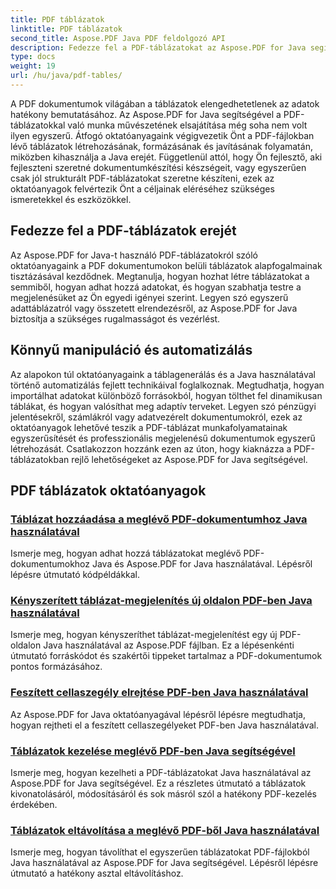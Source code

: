 ```yaml
---
title: PDF táblázatok
linktitle: PDF táblázatok
second_title: Aspose.PDF Java PDF feldolgozó API
description: Fedezze fel a PDF-táblázatokat az Aspose.PDF for Java segítségével. Könnyedén hozhat létre és kezelhet táblázatokat PDF-dokumentumaiban.
type: docs
weight: 19
url: /hu/java/pdf-tables/
---
```


A PDF dokumentumok világában a táblázatok elengedhetetlenek az adatok hatékony bemutatásához. Az Aspose.PDF for Java segítségével a PDF-táblázatokkal való munka művészetének elsajátítása még soha nem volt ilyen egyszerű. Átfogó oktatóanyagaink végigvezetik Önt a PDF-fájlokban lévő táblázatok létrehozásának, formázásának és javításának folyamatán, miközben kihasználja a Java erejét. Függetlenül attól, hogy Ön fejlesztő, aki fejleszteni szeretné dokumentumkészítési készségeit, vagy egyszerűen csak jól strukturált PDF-táblázatokat szeretne készíteni, ezek az oktatóanyagok felvértezik Önt a céljainak eléréséhez szükséges ismeretekkel és eszközökkel.

## Fedezze fel a PDF-táblázatok erejét

Az Aspose.PDF for Java-t használó PDF-táblázatokról szóló oktatóanyagaink a PDF dokumentumokon belüli táblázatok alapfogalmainak tisztázásával kezdődnek. Megtanulja, hogyan hozhat létre táblázatokat a semmiből, hogyan adhat hozzá adatokat, és hogyan szabhatja testre a megjelenésüket az Ön egyedi igényei szerint. Legyen szó egyszerű adattáblázatról vagy összetett elrendezésről, az Aspose.PDF for Java biztosítja a szükséges rugalmasságot és vezérlést.

## Könnyű manipuláció és automatizálás

Az alapokon túl oktatóanyagaink a táblagenerálás és a Java használatával történő automatizálás fejlett technikáival foglalkoznak. Megtudhatja, hogyan importálhat adatokat különböző forrásokból, hogyan tölthet fel dinamikusan táblákat, és hogyan valósíthat meg adaptív terveket. Legyen szó pénzügyi jelentésekről, számlákról vagy adatvezérelt dokumentumokról, ezek az oktatóanyagok lehetővé teszik a PDF-táblázat munkafolyamatainak egyszerűsítését és professzionális megjelenésű dokumentumok egyszerű létrehozását. Csatlakozzon hozzánk ezen az úton, hogy kiaknázza a PDF-táblázatokban rejlő lehetőségeket az Aspose.PDF for Java segítségével.

## PDF táblázatok oktatóanyagok
### [Táblázat hozzáadása a meglévő PDF-dokumentumhoz Java használatával](./add-table-in-existing-pdf-document-using-java/)
Ismerje meg, hogyan adhat hozzá táblázatokat meglévő PDF-dokumentumokhoz Java és Aspose.PDF for Java használatával. Lépésről lépésre útmutató kódpéldákkal.
### [Kényszerített táblázat-megjelenítés új oldalon PDF-ben Java használatával](./force-table-rendering-on-new-page-in-pdf-using-java/)
Ismerje meg, hogyan kényszeríthet táblázat-megjelenítést egy új PDF-oldalon Java használatával az Aspose.PDF fájlban. Ez a lépésenkénti útmutató forráskódot és szakértői tippeket tartalmaz a PDF-dokumentumok pontos formázásához.
### [Feszített cellaszegély elrejtése PDF-ben Java használatával](./hide-spanned-cell-border-in-pdf-using-java/)
Az Aspose.PDF for Java oktatóanyagával lépésről lépésre megtudhatja, hogyan rejtheti el a feszített cellaszegélyeket PDF-ben Java használatával.
### [Táblázatok kezelése meglévő PDF-ben Java segítségével](./manipulate-tables-in-existing-pdf-using-java/)
Ismerje meg, hogyan kezelheti a PDF-táblázatokat Java használatával az Aspose.PDF for Java segítségével. Ez a részletes útmutató a táblázatok kivonatolásáról, módosításáról és sok másról szól a hatékony PDF-kezelés érdekében.
### [Táblázatok eltávolítása a meglévő PDF-ből Java használatával](./remove-tables-from-existing-pdf-using-java/)
Ismerje meg, hogyan távolíthat el egyszerűen táblázatokat PDF-fájlokból Java használatával az Aspose.PDF for Java segítségével. Lépésről lépésre útmutató a hatékony asztal eltávolításhoz.